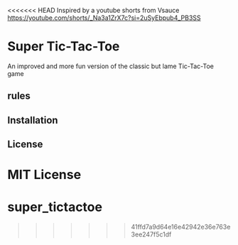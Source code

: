 <<<<<<< HEAD
Inspired by a youtube shorts from Vsauce
https://youtube.com/shorts/_Na3a1ZrX7c?si=2uSyEbpub4_PB3SS

# Super Tic-Tac-Toe

An improved and more fun version of the classic but lame Tic-Tac-Toe game

## rules

## Installation

## License

MIT License
=======
# super_tictactoe
>>>>>>> 41ffd7a9d64e16e42942e36e763e3ee247f5c1df
